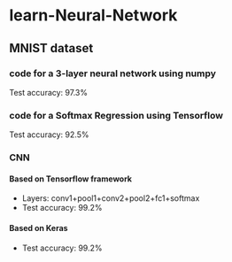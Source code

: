 # learn-Neural-Network
## MNIST dataset
### code for a 3-layer neural network using numpy
Test accuracy: 97.3%
### code for a Softmax Regression using Tensorflow 
Test accuracy: 92.5%
### CNN 
#### Based on Tensorflow framework
- Layers: conv1+pool1+conv2+pool2+fc1+softmax
- Test accuracy: 99.2%
#### Based on Keras
- Test accuracy: 99.2%
